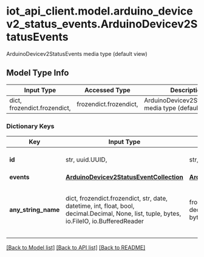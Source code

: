 # iot_api_client.model.arduino_devicev2_status_events.ArduinoDevicev2StatusEvents

ArduinoDevicev2StatusEvents media type (default view)

## Model Type Info
Input Type | Accessed Type | Description | Notes
------------ | ------------- | ------------- | -------------
dict, frozendict.frozendict,  | frozendict.frozendict,  | ArduinoDevicev2StatusEvents media type (default view) | 

### Dictionary Keys
Key | Input Type | Accessed Type | Description | Notes
------------ | ------------- | ------------- | ------------- | -------------
**id** | str, uuid.UUID,  | str,  | The id of the device | value must be a uuid
**events** | [**ArduinoDevicev2StatusEventCollection**](ArduinoDevicev2StatusEventCollection.md) | [**ArduinoDevicev2StatusEventCollection**](ArduinoDevicev2StatusEventCollection.md) |  | 
**any_string_name** | dict, frozendict.frozendict, str, date, datetime, int, float, bool, decimal.Decimal, None, list, tuple, bytes, io.FileIO, io.BufferedReader | frozendict.frozendict, str, BoolClass, decimal.Decimal, NoneClass, tuple, bytes, FileIO | any string name can be used but the value must be the correct type | [optional]

[[Back to Model list]](../../README.md#documentation-for-models) [[Back to API list]](../../README.md#documentation-for-api-endpoints) [[Back to README]](../../README.md)


